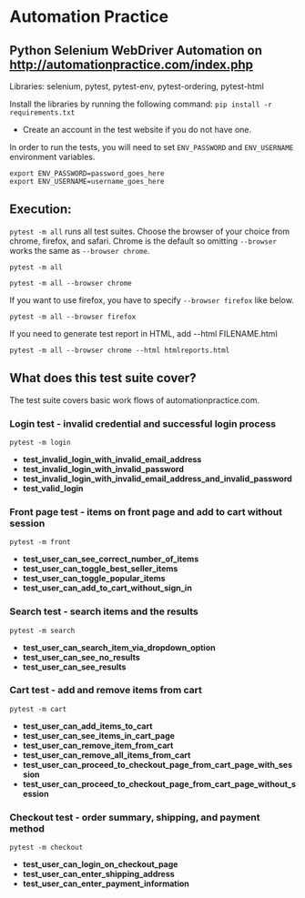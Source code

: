 # Automation Practice

## Python Selenium WebDriver Automation on http://automationpractice.com/index.php

Libraries: selenium, pytest, pytest-env, pytest-ordering, pytest-html

Install the libraries by running the following command:
```pip install -r requirements.txt```

- Create an account in the test website if you do not have one.

In order to run the tests, you will need to set `ENV_PASSWORD` and `ENV_USERNAME` environment variables.

```.env
export ENV_PASSWORD=password_goes_here
export ENV_USERNAME=username_goes_here
```

## Execution:
`pytest -m all` runs all test suites.
Choose the browser of your choice from chrome, firefox, and safari.
Chrome is the default so omitting `--browser` works the same as `--browser chrome`.
```
pytest -m all
```
```
pytest -m all --browser chrome
```
If you want to use firefox, you have to specify `--browser firefox` like below.
```
pytest -m all --browser firefox
```

If you need to generate test report in HTML, add --html FILENAME.html

```
pytest -m all --browser chrome --html htmlreports.html
```

## What does this test suite cover?
The test suite covers basic work flows of automationpractice.com.

### Login test - invalid credential and successful login process
```
pytest -m login
```
- **test_invalid_login_with_invalid_email_address**
- **test_invalid_login_with_invalid_password**
- **test_invalid_login_with_invalid_email_address_and_invalid_password**
- **test_valid_login**

### Front page test - items on front page and add to cart without session
```
pytest -m front
```
- **test_user_can_see_correct_number_of_items**
- **test_user_can_toggle_best_seller_items**
- **test_user_can_toggle_popular_items**
- **test_user_can_add_to_cart_without_sign_in**

### Search test - search items and the results
```
pytest -m search
```
- **test_user_can_search_item_via_dropdown_option**
- **test_user_can_see_no_results**
- **test_user_can_see_results**

### Cart test - add and remove items from cart
```
pytest -m cart
```
- **test_user_can_add_items_to_cart**
- **test_user_can_see_items_in_cart_page**
- **test_user_can_remove_item_from_cart**
- **test_user_can_remove_all_items_from_cart**
- **test_user_can_proceed_to_checkout_page_from_cart_page_with_session**
- **test_user_can_proceed_to_checkout_page_from_cart_page_without_session**

### Checkout test - order summary, shipping, and payment method
```
pytest -m checkout
```
- **test_user_can_login_on_checkout_page**
- **test_user_can_enter_shipping_address**
- **test_user_can_enter_payment_information**
